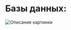 # Базы данных:
<image src="https://i.ibb.co/L6GqDSg/Frame-353-1-1665399433.png" alt="Описание картинки">

